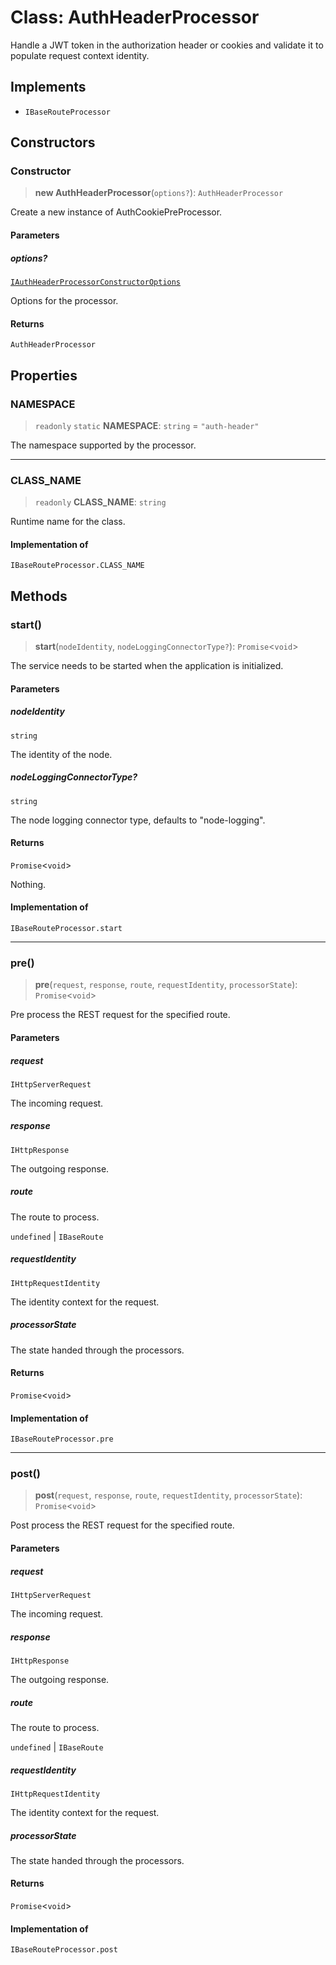 # Class: AuthHeaderProcessor

Handle a JWT token in the authorization header or cookies and validate it to populate request context identity.

## Implements

- `IBaseRouteProcessor`

## Constructors

### Constructor

> **new AuthHeaderProcessor**(`options?`): `AuthHeaderProcessor`

Create a new instance of AuthCookiePreProcessor.

#### Parameters

##### options?

[`IAuthHeaderProcessorConstructorOptions`](../interfaces/IAuthHeaderProcessorConstructorOptions.md)

Options for the processor.

#### Returns

`AuthHeaderProcessor`

## Properties

### NAMESPACE

> `readonly` `static` **NAMESPACE**: `string` = `"auth-header"`

The namespace supported by the processor.

***

### CLASS\_NAME

> `readonly` **CLASS\_NAME**: `string`

Runtime name for the class.

#### Implementation of

`IBaseRouteProcessor.CLASS_NAME`

## Methods

### start()

> **start**(`nodeIdentity`, `nodeLoggingConnectorType?`): `Promise`\<`void`\>

The service needs to be started when the application is initialized.

#### Parameters

##### nodeIdentity

`string`

The identity of the node.

##### nodeLoggingConnectorType?

`string`

The node logging connector type, defaults to "node-logging".

#### Returns

`Promise`\<`void`\>

Nothing.

#### Implementation of

`IBaseRouteProcessor.start`

***

### pre()

> **pre**(`request`, `response`, `route`, `requestIdentity`, `processorState`): `Promise`\<`void`\>

Pre process the REST request for the specified route.

#### Parameters

##### request

`IHttpServerRequest`

The incoming request.

##### response

`IHttpResponse`

The outgoing response.

##### route

The route to process.

`undefined` | `IBaseRoute`

##### requestIdentity

`IHttpRequestIdentity`

The identity context for the request.

##### processorState

The state handed through the processors.

#### Returns

`Promise`\<`void`\>

#### Implementation of

`IBaseRouteProcessor.pre`

***

### post()

> **post**(`request`, `response`, `route`, `requestIdentity`, `processorState`): `Promise`\<`void`\>

Post process the REST request for the specified route.

#### Parameters

##### request

`IHttpServerRequest`

The incoming request.

##### response

`IHttpResponse`

The outgoing response.

##### route

The route to process.

`undefined` | `IBaseRoute`

##### requestIdentity

`IHttpRequestIdentity`

The identity context for the request.

##### processorState

The state handed through the processors.

#### Returns

`Promise`\<`void`\>

#### Implementation of

`IBaseRouteProcessor.post`
